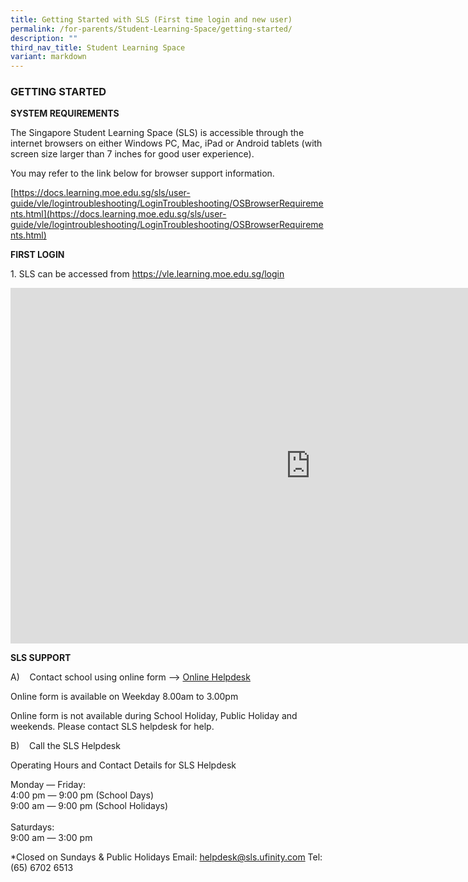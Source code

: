 ```yaml
---
title: Getting Started with SLS (First time login and new user)
permalink: /for-parents/Student-Learning-Space/getting-started/
description: ""
third_nav_title: Student Learning Space
variant: markdown
---
```

### GETTING STARTED
 
**SYSTEM REQUIREMENTS**  

The Singapore Student Learning Space (SLS) is accessible through the internet browsers on either Windows PC, Mac, iPad or Android tablets (with screen size larger than 7 inches for good user experience).

You may refer to the link below for browser support information.

[https://docs.learning.moe.edu.sg/sls/user-guide/vle/logintroubleshooting/LoginTroubleshooting/OSBrowserRequirements.html](https://docs.learning.moe.edu.sg/sls/user-guide/vle/logintroubleshooting/LoginTroubleshooting/OSBrowserRequirements.html)  

**FIRST LOGIN**

1\. SLS can be accessed from&nbsp;<a target="_blank" href="https://vle.learning.moe.edu.sg/login">https://vle.learning.moe.edu.sg/login</a>

<iframe allowfullscreen="true" height="569" width="960" frameborder="0" src="https://docs.google.com/presentation/d/e/2PACX-1vQRcLVw6PEkL4Axh-s99J-OfQlqkVDEsIkkf9wHTLAyRWrnaa0UZ_t5dcrZnTFmtThztuI3trTy7qf2/embed?start=true&amp;loop=false&amp;delayms=3000"></iframe>


**SLS SUPPORT**

A)&nbsp; &nbsp; Contact school using online form --&gt;&nbsp;[Online Helpdesk](https://go.gov.sg/fppshelpdesk)

Online form is available on Weekday 8.00am to 3.00pm
 
Online form is not available during School Holiday, Public Holiday and weekends. Please contact SLS helpdesk for help.


B)&nbsp; &nbsp; Call the SLS Helpdesk  

Operating Hours and Contact Details for SLS Helpdesk

Monday ― Friday:<br>
4:00 pm ― 9:00 pm (School Days)<br>
9:00 am ― 9:00 pm (School Holidays)<br><br>
Saturdays:<br>
9:00 am ― 3:00 pm

\*Closed on Sundays &amp; Public Holidays
Email:&nbsp;[helpdesk@sls.ufinity.com](mailto:helpdesk@sls.ufinity.com)
Tel: (65) 6702 6513